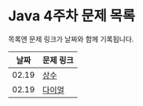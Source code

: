 # Java 4주차 문제 목록

목록엔 문제 링크가 날짜와 함께 기록됩니다.

|날짜|문제 링크|
|------|---|
|02.19|[상수](https://www.acmicpc.net/problem/2908)
|02.19|[다이얼](https://www.acmicpc.net/problem/5622)
